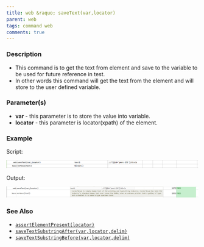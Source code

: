 ```yaml
---
title: web &raquo; saveText(var,locator)
parent: web
tags: command web
comments: true
---
```


### Description

*   This command is to get the text from element and save to the variable to be used for future reference in test.
*   In other words this command will get the text from the element and will store to the user defined variable.

### Parameter(s)

- **var** - this parameter is to store the value into variable.
- **locator** - this parameter is locator(xpath) of the element.

### Example

Script:

![](image/saveText_01.png)

Output:

![](image/saveText_02.png)

### See Also

*   [`assertElementPresent(locator)`](assertElementPresent(locator))
*   [`saveTextSubstringAfter(var,locator,delim)`](saveTextSubstringAfter(var,locator,delim))
*   [`saveTextSubstringBefore(var,locator,delim)`](saveTextSubstringBefore(var,locator,delim))